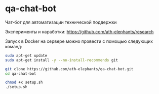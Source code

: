 # qa-chat-bot

Чат-бот для автоматизации технической поддержки

Эксперименты и наработки: <https://github.com/ath-elephants/research>

Запуск в Docker на сервере можно провести с помощью следующих команд:

```bash
sudo apt-get update
sudo apt-get install -y --no-install-recommends git

git clone https://github.com/ath-elephants/qa-chat-bot.git
cd qa-chat-bot

chmod +x setup.sh
./setup.sh
```
